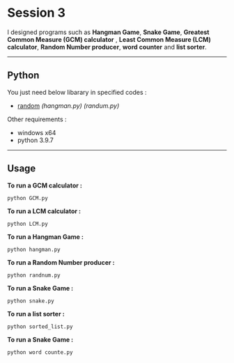 # Session 3

I designed programs such as **Hangman Game**, **Snake Game**, **Greatest Common Measure (GCM) calculator** , **Least Common Measure (LCM) calculator**, **Random Number producer**, **word counter** and  **list sorter**.

---

## Python

You just need below libarary in specified codes :

- [random](https://www.w3schools.com/python/module_random.asp) *(hangman.py)* *(randum.py)*



 Other requirements  :
 
 - windows x64
 - python 3.9.7

---

## Usage


**To run a GCM calculator  :**

```
python GCM.py
```

**To run a LCM calculator  :**

```
python LCM.py
```

**To run a Hangman Game  :**

```
python hangman.py
```

**To run a Random Number producer  :**

```
python randnum.py
```


**To run a Snake Game  :**

```
python snake.py
```

**To run a list sorter  :**

```
python sorted_list.py
```

**To run a Snake Game  :**

```
python word counte.py
```
